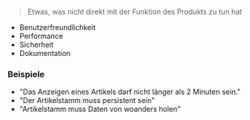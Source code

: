 > Etwas, was nicht direkt mit der Funktion des Produkts zu tun hat

- Benutzerfreundlichkeit
- Performance
- Sicherheit
- Dokumentation
### Beispiele
- "Das Anzeigen eines Artikels darf nicht länger als 2 Minuten sein."
- "Der Artikelstamm muss persistent sein"
- "Artikelstamm muss Daten von woanders holen"